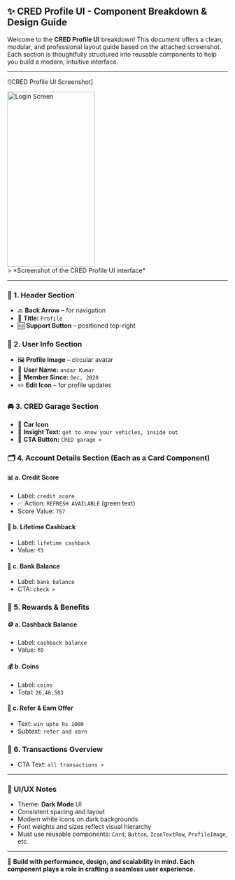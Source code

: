 ## ✨ CRED Profile UI - Component Breakdown & Design Guide

Welcome to the **CRED Profile UI** breakdown! This document offers a clean, modular, and professional layout guide based on the attached screenshot. Each section is thoughtfully structured into reusable components to help you build a modern, intuitive interface.

---

![CRED Profile UI Screenshot]
<div style="display: flex; gap: 10px;">
  <img src="https://github.com/user-attachments/assets/166fc02b-9d49-481f-9805-53a191ec93d6" alt="Login Screen" width="200" height="400"/>
</div>
> *Screenshot of the CRED Profile UI interface*

---

### 🔹 1. Header Section

* 🔙 **Back Arrow** – for navigation
* 🧾 **Title:** `Profile`
* 🆘 **Support Button** – positioned top-right

### 👤 2. User Info Section

* 🖼️ **Profile Image** – circular avatar
* 🧑 **User Name:** `andaz Kumar`
* 📅 **Member Since:** `Dec, 2020`
* ✏️ **Edit Icon** – for profile updates

### 🚘 3. CRED Garage Section

* 🚗 **Car Icon**
* 🧠 **Insight Text:** `get to know your vehicles, inside out`
* 🔗 **CTA Button:** `CRED garage >`

### 🗂️ 4. Account Details Section (Each as a Card Component)

#### 📊 a. Credit Score

* Label: `credit score`
* ✅ Action: `REFRESH AVAILABLE` (green text)
* Score Value: `757`

#### 💸 b. Lifetime Cashback

* Label: `lifetime cashback`
* Value: `₹3`

#### 🏦 c. Bank Balance

* Label: `bank balance`
* CTA: `check >`

### 🎁 5. Rewards & Benefits

#### 🪙 a. Cashback Balance

* Label: `cashback balance`
* Value: `₹0`

#### 💰 b. Coins

* Label: `coins`
* Total: `26,46,583`

#### 🎉 c. Refer & Earn Offer

* Text: `win upto Rs 1000`
* Subtext: `refer and earn`

### 📑 6. Transactions Overview

* CTA Text: `all transactions >`

---

### 📝 UI/UX Notes

* Theme: **Dark Mode** UI
* Consistent spacing and layout
* Modern white icons on dark backgrounds
* Font weights and sizes reflect visual hierarchy
* Must use reusable components: `Card`, `Button`, `IconTextRow`, `ProfileImage`, etc.

---

🚀 **Build with performance, design, and scalability in mind. Each component plays a role in crafting a seamless user experience.**
